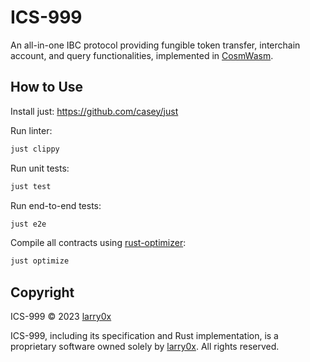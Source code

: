 # ICS-999

An all-in-one IBC protocol providing fungible token transfer, interchain account, and query functionalities, implemented in [CosmWasm](https://github.com/CosmWasm/cosmwasm).

## How to Use

Install just: https://github.com/casey/just

Run linter:

```bash
just clippy
```

Run unit tests:

```bash
just test
```

Run end-to-end tests:

```bash
just e2e
```

Compile all contracts using [rust-optimizer](https://github.com/CosmWasm/rust-optimizer):

```bash
just optimize
```

## Copyright

ICS-999 © 2023 [larry0x](https://twitter.com/larry0x)

ICS-999, including its specification and Rust implementation, is a proprietary software owned solely by [larry0x](https://twitter.com/larry0x). All rights reserved.
